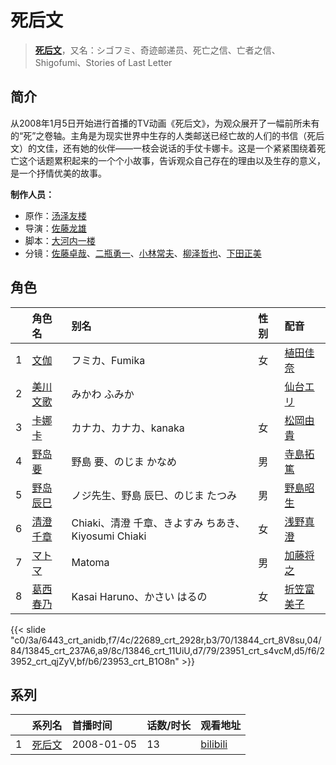 # 死后文


> <u>**[死后文](http://bgm.tv/subject/281)**</u>，又名：シゴフミ、奇迹邮递员、死亡之信、亡者之信、Shigofumi、Stories of Last Letter

## 简介


从2008年1月5日开始进行首播的TV动画《死后文》，为观众展开了一幅前所未有的“死”之卷轴。主角是为现实世界中生存的人类邮送已经亡故的人们的书信（死后文）的文佳，还有她的伙伴——一枝会说话的手仗卡娜卡。这是一个紧紧围绕着死亡这个话题累积起来的一个个小故事，告诉观众自己存在的理由以及生存的意义，是一个抒情优美的故事。

**制作人员：**
- 原作：[汤泽友楼](http://bgm.tv/person/29515)
- 导演：[佐藤龙雄](http://bgm.tv/person/548)
- 脚本：[大河内一楼](http://bgm.tv/person/389)
- 分镜：[佐藤卓哉](http://bgm.tv/person/200)、[二瓶勇一](http://bgm.tv/person/14240)、[小林常夫](http://bgm.tv/person/118)、[柳泽哲也](http://bgm.tv/person/1098)、[下田正美](http://bgm.tv/person/278)

## 角色

|     |   角色名   |   别名  | 性别 |  配音  |
|:--- |:------  |:----      |:---  |:--   |
| 1 | [文伽](http://bgm.tv/character/6443) | フミカ、Fumika | 女 | [植田佳奈](http://bgm.tv/person/4263) |
| 2 | [美川文歌](http://bgm.tv/character/22689) | みかわ ふみか |  | [仙台エリ](http://bgm.tv/person/4749) |
| 3 | [卡娜卡](http://bgm.tv/character/13844) | カナカ、カナカ、kanaka | 女 | [松岡由貴](http://bgm.tv/person/3968) |
| 4 | [野岛要](http://bgm.tv/character/13845) | 野島 要、のじま かなめ | 男 | [寺島拓篤](http://bgm.tv/person/4906) |
| 5 | [野岛辰巳](http://bgm.tv/character/13846) | ノジ先生、野島 辰巳、のじま たつみ | 男 | [野島昭生](http://bgm.tv/person/4348) |
| 6 | [清澄千章](http://bgm.tv/character/23951) | Chiaki、清澄 千章、きよすみ ちあき、Kiyosumi Chiaki | 女 | [浅野真澄](http://bgm.tv/person/3841) |
| 7 | [マトマ](http://bgm.tv/character/23952) | Matoma | 男 | [加藤将之](http://bgm.tv/person/4875) |
| 8 | [葛西春乃](http://bgm.tv/character/23953) | Kasai Haruno、かさい はるの | 女 | [折笠富美子](http://bgm.tv/person/4042) |

{{< slide "c0/3a/6443_crt_anidb,f7/4c/22689_crt_2928r,b3/70/13844_crt_8V8su,04/84/13845_crt_237A6,a9/8c/13846_crt_11UiU,d7/79/23951_crt_s4vcM,d5/f6/23952_crt_qjZyV,bf/b6/23953_crt_B1O8n" >}}

## 系列

|     |   系列名   |   首播时间  | 话数/时长  | 观看地址 |
|:---  |:------    |:----      |:---       |:---  |
| 1 |[死后文](https://bgm.tv/subject/281)| 2008-01-05 | 13 | [bilibili](https://www.bilibili.com/bangumi/play/ss1262)  |



